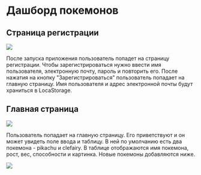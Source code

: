 # Дашборд покемонов

<div>
<h2> Страница регистрации </h2>
<img src="https://user-images.githubusercontent.com/111885198/233805402-c010bb2c-c117-41c9-9f0b-e0a8b526442a.png" />
<p>После запуска приложения пользователь попадет на страницу регистрации. Чтобы зарегистрироваться нужно ввести имя пользователя, электронную почту, пароль и повторить его. После нажатия на кнопку "Зарегистрироваться" пользователь попадает на главную страницу. Имя пользователя и адрес электронной почты будут храниться в LocaStorage.</p>
</div>
<div>
<h2>Главная страница</h2>
<img src="https://user-images.githubusercontent.com/111885198/233805716-ca9d3b3a-b296-4605-b397-e20afeaa6f6f.png"/>
<p>Пользователь попадает на главную страницу. Его приветствуют и он может увидеть поле ввода и таблицу. В ней по умолчанию есть два покемона - pikachu и clefairy. В таблице отображаются имя покемона, рост, вес, способности и картинка. Новые покемоны добавляются ниже.</p>
<img src="https://user-images.githubusercontent.com/111885198/233807924-5307b817-4023-4680-b125-031c8f8d3a5f.png"/>
</div>
